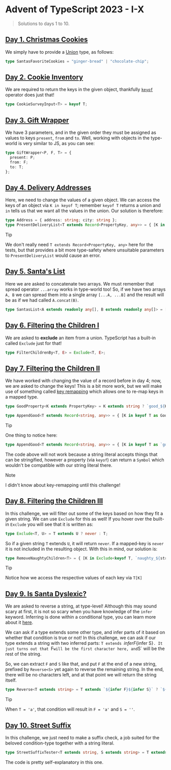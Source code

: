 # Advent of TypeScript 2023 - I-X

> Solutions to days 1 to 10.

## [Day 1. Christmas Cookies](https://typehero.dev/challenge/day-1)

We simply have to provide a [Union](https://www.typescriptlang.org/docs/handbook/typescript-in-5-minutes-func.html#unions) type, as follows:

```ts
type SantasFavoriteCookies = "ginger-bread" | "chocolate-chip";
```

## [Day 2. Cookie Inventory](https://typehero.dev/challenge/day-2)

We are required to return the keys in the given object, thankfully [`keyof`](https://www.typescriptlang.org/docs/handbook/2/keyof-types.html#the-keyof-type-operator) operator does just that!

```ts
type CookieSurveyInput<T> = keyof T;
```

## [Day 3. Gift Wrapper](https://typehero.dev/challenge/day-3)

We have 3 parameters, and in the given order they must be assigned as values to keys `present`, `from` and `to`. Well, working with objects in the type-world is very similar to JS, as you can see:

```ts
type GiftWrapper<P, F, T> = {
  present: P;
  from: F;
  to: T;
};
```

## [Day 4. Delivery Addresses](https://typehero.dev/challenge/day-4)

Here, we need to change the values of a given object. We can access the keys of an object via `K in keyof T`; remember `keyof T` returns a union and `in` tells us that we want all the values in the union. Our solution is therefore:

```ts
type Address = { address: string; city: string };
type PresentDeliveryList<T extends Record<PropertyKey, any>> = { [K in keyof T]: Address };
```

> [!TIP]
>
> We don't really need `T extends Record<PropertyKey, any>` here for the tests, but that provides a bit more type-safety where unsuitable parameters to `PresentDeliveryList` would cause an error.

## [Day 5. Santa's List](https://typehero.dev/challenge/day-5)

Here we are asked to concatenate two arrays. We must remember that spread operator `...array` works in type-world too! So, if we have two arrays `A, B` we can spread them into a single array `[...A, ...B]` and the result will be as if we had called `A.concat(B)`.

```ts
type SantasList<A extends readonly any[], B extends readonly any[]> = [...A, ...B];
```

## [Day 6. Filtering the Children I](https://typehero.dev/challenge/day-6)

We are asked to **exclude** an item from a union. TypeScript has a built-in called `Exclude` just for that!

```ts
type FilterChildrenBy<T, E> = Exclude<T, E>;
```

## [Day 7. Filtering the Children II](https://typehero.dev/challenge/day-7)

We have worked with changing the value of a record before in day 4; now, we are asked to change the keys! This is a bit more work, but we will make use of something called [key remapping](https://www.typescriptlang.org/docs/handbook/2/mapped-types.html#key-remapping-via-as) which allows one to re-map keys in a mapped type.

```ts
type GoodProperty<K extends PropertyKey> = K extends string ? `good_${K}` : never;

type AppendGood<T extends Record<string, any>> = { [K in keyof T as GoodProperty<K>]: T[K] };
```

> [!TIP]
>
> One thing to notice here:
>
> ```ts
> type AppendGood<T extends Record<string, any>> = { [K in keyof T as `good_${K}`]: T[K] };
> ```
>
> The code above will not work because a string literal accepts things that can be stringified, however a property (via `keyof`) can return a `Symbol` which wouldn't be compatible with our string literal there.

> [!NOTE]
>
> I didn't know about key-remapping until this challenge!

## [Day 8. Filtering the Children III](https://typehero.dev/challenge/day-8)

In this challenge, we will filter out some of the keys based on how they fit a given string. We can use `Exclude` for this as well! If you hover over the built-in `Exclude` you will see that it is written as:

```ts
type Exclude<T, U> = T extends U ? never : T;
```

So if a given string `T` extends `U`, it will return `never`. If a mapped-key is `never` it is not included in the resulting object. With this in mind, our solution is:

```ts
type RemoveNaughtyChildren<T> = { [K in Exclude<keyof T, `naughty_${string}`>]: T[K] };
```

> [!TIP]
>
> Notice how we access the respective values of each key via `T[K]`

## [Day 9. Is Santa Dyslexic?](https://typehero.dev/challenge/day-9)

We are asked to reverse a string, at type-level! Although this may sound scary at first, it is not so scary when you have knowledge of the `infer` keyword. Inferring is done within a conditional type, you can learn more about it [here](https://www.typescriptlang.org/docs/handbook/2/conditional-types.html#inferring-within-conditional-types).

We can ask if a type extends some other type, and infer parts of it based on whether that condition is true or not! In this challenge, we can ask if our type extends a string with two inferred parts: `T extends `${infer F}${infer S}`. It just turns out that `F`will be the first character here, and`S` will be the rest of the string.

So, we can extract `F` and `S` like that, and put `F` at the end of a new string, prefixed by `Reverse<S>` yet again to reverse the remaining string. In the end, there will be no characters left, and at that point we will return the string itself.

```ts
type Reverse<T extends string> = T extends `${infer F}${infer S}` ? `${Reverse<S>}${F}` : T;
```

> [!TIP]
>
> When `T = 'a'`, that condition will result in `F = 'a'` and `S = ''`.

## [Day 10. Street Suffix](https://typehero.dev/challenge/day-10)

In this challenge, we just need to make a suffix check, a job suited for the beloved condition-type together with a string literal.

```ts
type StreetSuffixTester<T extends string, S extends string> = T extends `${string}${S}` ? true : false;
```

The code is pretty self-explanatory in this one.
